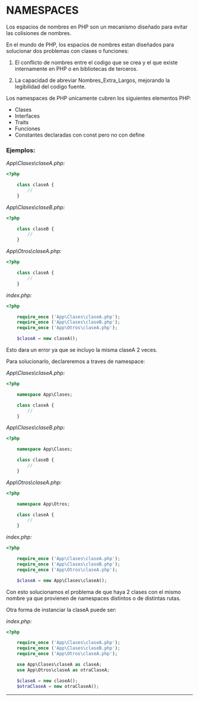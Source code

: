 # NAMESPACES

Los espacios de nombres en PHP son un mecanismo diseñado para evitar las colisiones
de nombres.

En el mundo de PHP, los espacios de nombres estan diseñados para solucionar 
dos problemas con clases o funciones:

1. El conflicto de nombres entre el codigo que se crea y el que existe internamente en PHP
o en bibliotecas de terceros.

2. La capacidad de abreviar Nombres_Extra_Largos, mejorando la legibilidad del codigo fuente.

Los namespaces de PHP unicamente cubren los siguientes elementos PHP:

- Clases
- Interfaces
- Traits
- Funciones
- Constantes declaradas con const pero no con define


### Ejemplos:

_App\Clases\claseA.php:_

```php
<?php

    class claseA {
        //
    }

```

_App\Clases\claseB.php:_

```php
<?php

    class claseB {
        //
    }

```

_App\Otros\claseA.php:_

```php
<?php

    class claseA {
        //
    }

```

_index.php:_

```php
<?php

    require_once ('App\Clases\claseA.php');
    require_once ('App\Clases\claseB.php');
    require_once ('App\Otros\claseA.php');

    $claseA = new claseA();

```

Esto dara un error ya que se incluyo la misma claseA 2 veces.

Para solucionarlo, declareremos a traves de namespace:

_App\Clases\claseA.php:_

```php
<?php

    namespace App\Clases;

    class claseA {
        //
    }

```

_App\Clases\claseB.php:_

```php
<?php

    namespace App\Clases;

    class claseB {
        //
    }

```

_App\Otros\claseA.php:_

```php
<?php

    namespace App\Otros;

    class claseA {
        //
    }

```

_index.php:_

```php
<?php

    require_once ('App\Clases\claseA.php');
    require_once ('App\Clases\claseB.php');
    require_once ('App\Otros\claseA.php');

    $claseA = new App\Clases\claseA();

```

Con esto solucionamos el problema de que haya 2 clases con el mismo nombre ya que provienen
de namespaces distintos o de distintas rutas.

Otra forma de instanciar la claseA puede ser:

_index.php:_

```php
<?php

    require_once ('App\Clases\claseA.php');
    require_once ('App\Clases\claseB.php');
    require_once ('App\Otros\claseA.php');

    use App\Clases\claseA as claseA;
    use App\Otros\claseA as otraClaseA;

    $claseA = new claseA();
    $otraClaseA = new otraClaseA();

```
---